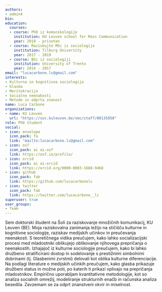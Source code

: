```yaml
---
authors:
- admin4
bio: 
education:
  courses:
  - course: PhD iz komunikologije
    institution: KU Leuven school for Mass Communication
    year: 2019 - prisoten
  - course: Raziskujte MSc iz sociologije
    institution: Tilburg University
    year: 2017 - 2019
  - course: BSc iz sociologiji
    institution: University of Trento
    year: 2014 - 2017
email: "lucacarbone.lc@gmail.com"
interests:
- Kulturna in kognitivna sociologija
- Glasba
- Meritokracija
- Socialne neenakosti
- Metode in odprta znanost
name: Luca Carbone
organizations:
- name: KU Leuven
  url: "https://soc.kuleuven.be/smc/staff/00135858"
role: PhD študent
social:
- icon: envelope
  icon_pack: fa
  link: "mailto:lucacarbone.lc@gmail.com"
- icon: osf
  icon_pack: ai ai-osf
  link: https://osf.io/profile/
- icon: orcid
  icon_pack: ai ai-orcid
  link: https://orcid.org/0000-0003-1688-9468
- icon: github
  icon_pack: fab
  link: https://github.com/lucacarbonelc
- icon: twitter
  icon_pack: fab
  link: https://twitter.com/lucacarbone__lc
superuser: true
user_groups:
- Team
---
```


Sem doktorski študent na Šoli za raziskovanje množičnih komunikacij, KU Leuven (BE). Moja raziskovalna zanimanja ležijo na stičišču kulturne in kognitivne sociologije, raziskav medijskih učinkov in preučevanja neenakosti.
S teoretičnega vidika preučujem, kako lahko socializacijski procesi med mladostniki oblikujejo oblikovanje njihovega prepričanja o neenakostih. Izhajajoč iz kulturne sociologije preučujem, kako bi lahko družbeno stratificirani dostop in sodelovanje s prestižnimi simbolnimi dobrinami (tj. Glasbenimi zvrstmi) delovali kot oblika kulturne diferenciacije. Na podlagi literature o medijskih učinkih preučujem, kako glasba prikazuje družbeni status in možne poti, po katerih ti prikazi vplivajo na prepričanja mladostnikov.
Empirično uporabljam kvantitativne metodologije, kot so analiza socialnih omrežij, modeliranje strukturnih enačb in računska analiza besedila. Zavzemam se za odprt znanstveni okvir in miselnost.